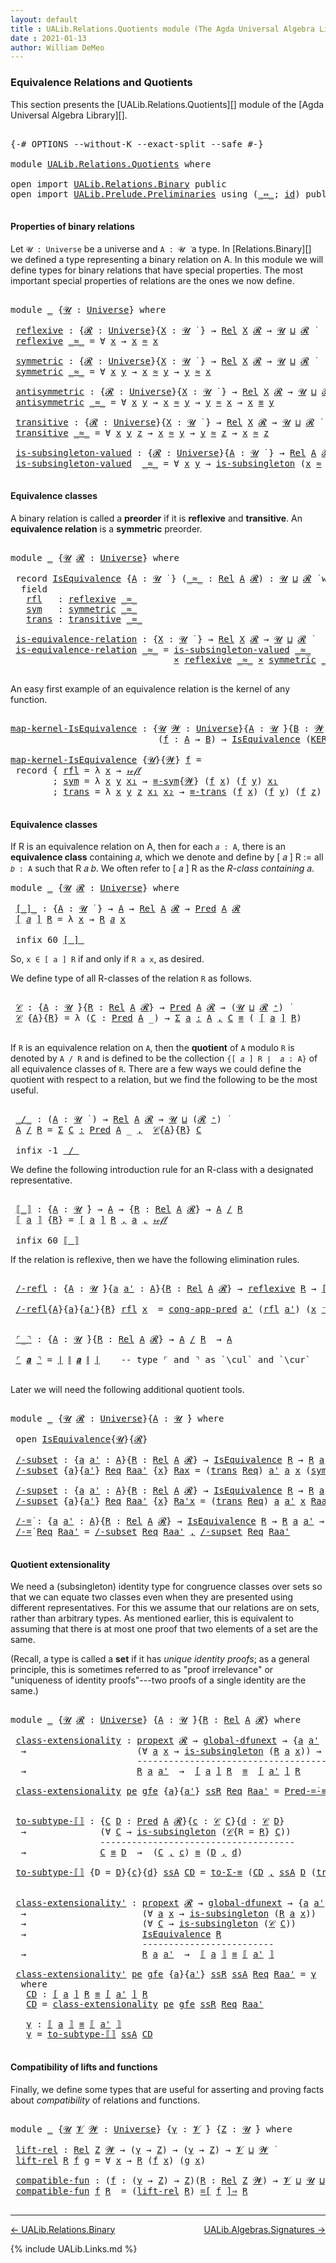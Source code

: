 ```yaml
---
layout: default
title : UALib.Relations.Quotients module (The Agda Universal Algebra Library)
date : 2021-01-13
author: William DeMeo
---
```


### <a id="equivalence-relations-and-quotients">Equivalence Relations and Quotients</a>

This section presents the [UALib.Relations.Quotients][] module of the [Agda Universal Algebra Library][].

<pre class="Agda">

<a id="354" class="Symbol">{-#</a> <a id="358" class="Keyword">OPTIONS</a> <a id="366" class="Pragma">--without-K</a> <a id="378" class="Pragma">--exact-split</a> <a id="392" class="Pragma">--safe</a> <a id="399" class="Symbol">#-}</a>

<a id="404" class="Keyword">module</a> <a id="411" href="UALib.Relations.Quotients.html" class="Module">UALib.Relations.Quotients</a> <a id="437" class="Keyword">where</a>

<a id="444" class="Keyword">open</a> <a id="449" class="Keyword">import</a> <a id="456" href="UALib.Relations.Binary.html" class="Module">UALib.Relations.Binary</a> <a id="479" class="Keyword">public</a>
<a id="486" class="Keyword">open</a> <a id="491" class="Keyword">import</a> <a id="498" href="UALib.Prelude.Preliminaries.html" class="Module">UALib.Prelude.Preliminaries</a> <a id="526" class="Keyword">using</a> <a id="532" class="Symbol">(</a><a id="533" href="MGS-MLTT.html#7080" class="Function Operator">_⇔_</a><a id="536" class="Symbol">;</a> <a id="538" href="MGS-MLTT.html#3744" class="Function">id</a><a id="540" class="Symbol">)</a> <a id="542" class="Keyword">public</a>

</pre>


#### <a id="properties-of-binary-relations">Properties of binary relations</a>

Let `𝓤 : Universe` be a universe and `A : 𝓤 ̇` a type.  In [Relations.Binary][] we defined a type representing a binary relation on A.  In this module we will define types for binary relations that have special properties. The most important special properties of relations are the ones we now define.

<pre class="Agda">

<a id="960" class="Keyword">module</a> <a id="967" href="UALib.Relations.Quotients.html#967" class="Module">_</a> <a id="969" class="Symbol">{</a><a id="970" href="UALib.Relations.Quotients.html#970" class="Bound">𝓤</a> <a id="972" class="Symbol">:</a> <a id="974" href="universes.html#551" class="Postulate">Universe</a><a id="982" class="Symbol">}</a> <a id="984" class="Keyword">where</a>

 <a id="992" href="UALib.Relations.Quotients.html#992" class="Function">reflexive</a> <a id="1002" class="Symbol">:</a> <a id="1004" class="Symbol">{</a><a id="1005" href="UALib.Relations.Quotients.html#1005" class="Bound">𝓡</a> <a id="1007" class="Symbol">:</a> <a id="1009" href="universes.html#551" class="Postulate">Universe</a><a id="1017" class="Symbol">}{</a><a id="1019" href="UALib.Relations.Quotients.html#1019" class="Bound">X</a> <a id="1021" class="Symbol">:</a> <a id="1023" href="UALib.Relations.Quotients.html#970" class="Bound">𝓤</a> <a id="1025" href="universes.html#758" class="Function Operator">̇</a> <a id="1027" class="Symbol">}</a> <a id="1029" class="Symbol">→</a> <a id="1031" href="UALib.Relations.Binary.html#1475" class="Function">Rel</a> <a id="1035" href="UALib.Relations.Quotients.html#1019" class="Bound">X</a> <a id="1037" href="UALib.Relations.Quotients.html#1005" class="Bound">𝓡</a> <a id="1039" class="Symbol">→</a> <a id="1041" href="UALib.Relations.Quotients.html#970" class="Bound">𝓤</a> <a id="1043" href="Agda.Primitive.html#636" class="Primitive Operator">⊔</a> <a id="1045" href="UALib.Relations.Quotients.html#1005" class="Bound">𝓡</a> <a id="1047" href="universes.html#758" class="Function Operator">̇</a>
 <a id="1050" href="UALib.Relations.Quotients.html#992" class="Function">reflexive</a> <a id="1060" href="UALib.Relations.Quotients.html#1060" class="Bound Operator">_≈_</a> <a id="1064" class="Symbol">=</a> <a id="1066" class="Symbol">∀</a> <a id="1068" href="UALib.Relations.Quotients.html#1068" class="Bound">x</a> <a id="1070" class="Symbol">→</a> <a id="1072" href="UALib.Relations.Quotients.html#1068" class="Bound">x</a> <a id="1074" href="UALib.Relations.Quotients.html#1060" class="Bound Operator">≈</a> <a id="1076" href="UALib.Relations.Quotients.html#1068" class="Bound">x</a>

 <a id="1080" href="UALib.Relations.Quotients.html#1080" class="Function">symmetric</a> <a id="1090" class="Symbol">:</a> <a id="1092" class="Symbol">{</a><a id="1093" href="UALib.Relations.Quotients.html#1093" class="Bound">𝓡</a> <a id="1095" class="Symbol">:</a> <a id="1097" href="universes.html#551" class="Postulate">Universe</a><a id="1105" class="Symbol">}{</a><a id="1107" href="UALib.Relations.Quotients.html#1107" class="Bound">X</a> <a id="1109" class="Symbol">:</a> <a id="1111" href="UALib.Relations.Quotients.html#970" class="Bound">𝓤</a> <a id="1113" href="universes.html#758" class="Function Operator">̇</a> <a id="1115" class="Symbol">}</a> <a id="1117" class="Symbol">→</a> <a id="1119" href="UALib.Relations.Binary.html#1475" class="Function">Rel</a> <a id="1123" href="UALib.Relations.Quotients.html#1107" class="Bound">X</a> <a id="1125" href="UALib.Relations.Quotients.html#1093" class="Bound">𝓡</a> <a id="1127" class="Symbol">→</a> <a id="1129" href="UALib.Relations.Quotients.html#970" class="Bound">𝓤</a> <a id="1131" href="Agda.Primitive.html#636" class="Primitive Operator">⊔</a> <a id="1133" href="UALib.Relations.Quotients.html#1093" class="Bound">𝓡</a> <a id="1135" href="universes.html#758" class="Function Operator">̇</a>
 <a id="1138" href="UALib.Relations.Quotients.html#1080" class="Function">symmetric</a> <a id="1148" href="UALib.Relations.Quotients.html#1148" class="Bound Operator">_≈_</a> <a id="1152" class="Symbol">=</a> <a id="1154" class="Symbol">∀</a> <a id="1156" href="UALib.Relations.Quotients.html#1156" class="Bound">x</a> <a id="1158" href="UALib.Relations.Quotients.html#1158" class="Bound">y</a> <a id="1160" class="Symbol">→</a> <a id="1162" href="UALib.Relations.Quotients.html#1156" class="Bound">x</a> <a id="1164" href="UALib.Relations.Quotients.html#1148" class="Bound Operator">≈</a> <a id="1166" href="UALib.Relations.Quotients.html#1158" class="Bound">y</a> <a id="1168" class="Symbol">→</a> <a id="1170" href="UALib.Relations.Quotients.html#1158" class="Bound">y</a> <a id="1172" href="UALib.Relations.Quotients.html#1148" class="Bound Operator">≈</a> <a id="1174" href="UALib.Relations.Quotients.html#1156" class="Bound">x</a>

 <a id="1178" href="UALib.Relations.Quotients.html#1178" class="Function">antisymmetric</a> <a id="1192" class="Symbol">:</a> <a id="1194" class="Symbol">{</a><a id="1195" href="UALib.Relations.Quotients.html#1195" class="Bound">𝓡</a> <a id="1197" class="Symbol">:</a> <a id="1199" href="universes.html#551" class="Postulate">Universe</a><a id="1207" class="Symbol">}{</a><a id="1209" href="UALib.Relations.Quotients.html#1209" class="Bound">X</a> <a id="1211" class="Symbol">:</a> <a id="1213" href="UALib.Relations.Quotients.html#970" class="Bound">𝓤</a> <a id="1215" href="universes.html#758" class="Function Operator">̇</a> <a id="1217" class="Symbol">}</a> <a id="1219" class="Symbol">→</a> <a id="1221" href="UALib.Relations.Binary.html#1475" class="Function">Rel</a> <a id="1225" href="UALib.Relations.Quotients.html#1209" class="Bound">X</a> <a id="1227" href="UALib.Relations.Quotients.html#1195" class="Bound">𝓡</a> <a id="1229" class="Symbol">→</a> <a id="1231" href="UALib.Relations.Quotients.html#970" class="Bound">𝓤</a> <a id="1233" href="Agda.Primitive.html#636" class="Primitive Operator">⊔</a> <a id="1235" href="UALib.Relations.Quotients.html#1195" class="Bound">𝓡</a> <a id="1237" href="universes.html#758" class="Function Operator">̇</a>
 <a id="1240" href="UALib.Relations.Quotients.html#1178" class="Function">antisymmetric</a> <a id="1254" href="UALib.Relations.Quotients.html#1254" class="Bound Operator">_≈_</a> <a id="1258" class="Symbol">=</a> <a id="1260" class="Symbol">∀</a> <a id="1262" href="UALib.Relations.Quotients.html#1262" class="Bound">x</a> <a id="1264" href="UALib.Relations.Quotients.html#1264" class="Bound">y</a> <a id="1266" class="Symbol">→</a> <a id="1268" href="UALib.Relations.Quotients.html#1262" class="Bound">x</a> <a id="1270" href="UALib.Relations.Quotients.html#1254" class="Bound Operator">≈</a> <a id="1272" href="UALib.Relations.Quotients.html#1264" class="Bound">y</a> <a id="1274" class="Symbol">→</a> <a id="1276" href="UALib.Relations.Quotients.html#1264" class="Bound">y</a> <a id="1278" href="UALib.Relations.Quotients.html#1254" class="Bound Operator">≈</a> <a id="1280" href="UALib.Relations.Quotients.html#1262" class="Bound">x</a> <a id="1282" class="Symbol">→</a> <a id="1284" href="UALib.Relations.Quotients.html#1262" class="Bound">x</a> <a id="1286" href="UALib.Prelude.Preliminaries.html#5556" class="Datatype Operator">≡</a> <a id="1288" href="UALib.Relations.Quotients.html#1264" class="Bound">y</a>

 <a id="1292" href="UALib.Relations.Quotients.html#1292" class="Function">transitive</a> <a id="1303" class="Symbol">:</a> <a id="1305" class="Symbol">{</a><a id="1306" href="UALib.Relations.Quotients.html#1306" class="Bound">𝓡</a> <a id="1308" class="Symbol">:</a> <a id="1310" href="universes.html#551" class="Postulate">Universe</a><a id="1318" class="Symbol">}{</a><a id="1320" href="UALib.Relations.Quotients.html#1320" class="Bound">X</a> <a id="1322" class="Symbol">:</a> <a id="1324" href="UALib.Relations.Quotients.html#970" class="Bound">𝓤</a> <a id="1326" href="universes.html#758" class="Function Operator">̇</a> <a id="1328" class="Symbol">}</a> <a id="1330" class="Symbol">→</a> <a id="1332" href="UALib.Relations.Binary.html#1475" class="Function">Rel</a> <a id="1336" href="UALib.Relations.Quotients.html#1320" class="Bound">X</a> <a id="1338" href="UALib.Relations.Quotients.html#1306" class="Bound">𝓡</a> <a id="1340" class="Symbol">→</a> <a id="1342" href="UALib.Relations.Quotients.html#970" class="Bound">𝓤</a> <a id="1344" href="Agda.Primitive.html#636" class="Primitive Operator">⊔</a> <a id="1346" href="UALib.Relations.Quotients.html#1306" class="Bound">𝓡</a> <a id="1348" href="universes.html#758" class="Function Operator">̇</a>
 <a id="1351" href="UALib.Relations.Quotients.html#1292" class="Function">transitive</a> <a id="1362" href="UALib.Relations.Quotients.html#1362" class="Bound Operator">_≈_</a> <a id="1366" class="Symbol">=</a> <a id="1368" class="Symbol">∀</a> <a id="1370" href="UALib.Relations.Quotients.html#1370" class="Bound">x</a> <a id="1372" href="UALib.Relations.Quotients.html#1372" class="Bound">y</a> <a id="1374" href="UALib.Relations.Quotients.html#1374" class="Bound">z</a> <a id="1376" class="Symbol">→</a> <a id="1378" href="UALib.Relations.Quotients.html#1370" class="Bound">x</a> <a id="1380" href="UALib.Relations.Quotients.html#1362" class="Bound Operator">≈</a> <a id="1382" href="UALib.Relations.Quotients.html#1372" class="Bound">y</a> <a id="1384" class="Symbol">→</a> <a id="1386" href="UALib.Relations.Quotients.html#1372" class="Bound">y</a> <a id="1388" href="UALib.Relations.Quotients.html#1362" class="Bound Operator">≈</a> <a id="1390" href="UALib.Relations.Quotients.html#1374" class="Bound">z</a> <a id="1392" class="Symbol">→</a> <a id="1394" href="UALib.Relations.Quotients.html#1370" class="Bound">x</a> <a id="1396" href="UALib.Relations.Quotients.html#1362" class="Bound Operator">≈</a> <a id="1398" href="UALib.Relations.Quotients.html#1374" class="Bound">z</a>

 <a id="1402" href="UALib.Relations.Quotients.html#1402" class="Function">is-subsingleton-valued</a> <a id="1425" class="Symbol">:</a> <a id="1427" class="Symbol">{</a><a id="1428" href="UALib.Relations.Quotients.html#1428" class="Bound">𝓡</a> <a id="1430" class="Symbol">:</a> <a id="1432" href="universes.html#551" class="Postulate">Universe</a><a id="1440" class="Symbol">}{</a><a id="1442" href="UALib.Relations.Quotients.html#1442" class="Bound">A</a> <a id="1444" class="Symbol">:</a> <a id="1446" href="UALib.Relations.Quotients.html#970" class="Bound">𝓤</a> <a id="1448" href="universes.html#758" class="Function Operator">̇</a> <a id="1450" class="Symbol">}</a> <a id="1452" class="Symbol">→</a> <a id="1454" href="UALib.Relations.Binary.html#1475" class="Function">Rel</a> <a id="1458" href="UALib.Relations.Quotients.html#1442" class="Bound">A</a> <a id="1460" href="UALib.Relations.Quotients.html#1428" class="Bound">𝓡</a> <a id="1462" class="Symbol">→</a> <a id="1464" href="UALib.Relations.Quotients.html#970" class="Bound">𝓤</a> <a id="1466" href="Agda.Primitive.html#636" class="Primitive Operator">⊔</a> <a id="1468" href="UALib.Relations.Quotients.html#1428" class="Bound">𝓡</a> <a id="1470" href="universes.html#758" class="Function Operator">̇</a>
 <a id="1473" href="UALib.Relations.Quotients.html#1402" class="Function">is-subsingleton-valued</a>  <a id="1497" href="UALib.Relations.Quotients.html#1497" class="Bound Operator">_≈_</a> <a id="1501" class="Symbol">=</a> <a id="1503" class="Symbol">∀</a> <a id="1505" href="UALib.Relations.Quotients.html#1505" class="Bound">x</a> <a id="1507" href="UALib.Relations.Quotients.html#1507" class="Bound">y</a> <a id="1509" class="Symbol">→</a> <a id="1511" href="MGS-Basic-UF.html#743" class="Function">is-subsingleton</a> <a id="1527" class="Symbol">(</a><a id="1528" href="UALib.Relations.Quotients.html#1505" class="Bound">x</a> <a id="1530" href="UALib.Relations.Quotients.html#1497" class="Bound Operator">≈</a> <a id="1532" href="UALib.Relations.Quotients.html#1507" class="Bound">y</a><a id="1533" class="Symbol">)</a>

</pre>



#### <a id="equivalence-classes">Equivalence classes</a>

A binary relation is called a **preorder** if it is **reflexive** and **transitive**. An **equivalence relation** is a **symmetric** preorder.


<pre class="Agda">

<a id="1767" class="Keyword">module</a> <a id="1774" href="UALib.Relations.Quotients.html#1774" class="Module">_</a> <a id="1776" class="Symbol">{</a><a id="1777" href="UALib.Relations.Quotients.html#1777" class="Bound">𝓤</a> <a id="1779" href="UALib.Relations.Quotients.html#1779" class="Bound">𝓡</a> <a id="1781" class="Symbol">:</a> <a id="1783" href="universes.html#551" class="Postulate">Universe</a><a id="1791" class="Symbol">}</a> <a id="1793" class="Keyword">where</a>

 <a id="1801" class="Keyword">record</a> <a id="1808" href="UALib.Relations.Quotients.html#1808" class="Record">IsEquivalence</a> <a id="1822" class="Symbol">{</a><a id="1823" href="UALib.Relations.Quotients.html#1823" class="Bound">A</a> <a id="1825" class="Symbol">:</a> <a id="1827" href="UALib.Relations.Quotients.html#1777" class="Bound">𝓤</a> <a id="1829" href="universes.html#758" class="Function Operator">̇</a> <a id="1831" class="Symbol">}</a> <a id="1833" class="Symbol">(</a><a id="1834" href="UALib.Relations.Quotients.html#1834" class="Bound Operator">_≈_</a> <a id="1838" class="Symbol">:</a> <a id="1840" href="UALib.Relations.Binary.html#1475" class="Function">Rel</a> <a id="1844" href="UALib.Relations.Quotients.html#1823" class="Bound">A</a> <a id="1846" href="UALib.Relations.Quotients.html#1779" class="Bound">𝓡</a><a id="1847" class="Symbol">)</a> <a id="1849" class="Symbol">:</a> <a id="1851" href="UALib.Relations.Quotients.html#1777" class="Bound">𝓤</a> <a id="1853" href="Agda.Primitive.html#636" class="Primitive Operator">⊔</a> <a id="1855" href="UALib.Relations.Quotients.html#1779" class="Bound">𝓡</a> <a id="1857" href="universes.html#758" class="Function Operator">̇</a> <a id="1859" class="Keyword">where</a>
  <a id="1867" class="Keyword">field</a>
   <a id="1876" href="UALib.Relations.Quotients.html#1876" class="Field">rfl</a>   <a id="1882" class="Symbol">:</a> <a id="1884" href="UALib.Relations.Quotients.html#992" class="Function">reflexive</a> <a id="1894" href="UALib.Relations.Quotients.html#1834" class="Bound Operator">_≈_</a>
   <a id="1901" href="UALib.Relations.Quotients.html#1901" class="Field">sym</a>   <a id="1907" class="Symbol">:</a> <a id="1909" href="UALib.Relations.Quotients.html#1080" class="Function">symmetric</a> <a id="1919" href="UALib.Relations.Quotients.html#1834" class="Bound Operator">_≈_</a>
   <a id="1926" href="UALib.Relations.Quotients.html#1926" class="Field">trans</a> <a id="1932" class="Symbol">:</a> <a id="1934" href="UALib.Relations.Quotients.html#1292" class="Function">transitive</a> <a id="1945" href="UALib.Relations.Quotients.html#1834" class="Bound Operator">_≈_</a>

 <a id="1951" href="UALib.Relations.Quotients.html#1951" class="Function">is-equivalence-relation</a> <a id="1975" class="Symbol">:</a> <a id="1977" class="Symbol">{</a><a id="1978" href="UALib.Relations.Quotients.html#1978" class="Bound">X</a> <a id="1980" class="Symbol">:</a> <a id="1982" href="UALib.Relations.Quotients.html#1777" class="Bound">𝓤</a> <a id="1984" href="universes.html#758" class="Function Operator">̇</a> <a id="1986" class="Symbol">}</a> <a id="1988" class="Symbol">→</a> <a id="1990" href="UALib.Relations.Binary.html#1475" class="Function">Rel</a> <a id="1994" href="UALib.Relations.Quotients.html#1978" class="Bound">X</a> <a id="1996" href="UALib.Relations.Quotients.html#1779" class="Bound">𝓡</a> <a id="1998" class="Symbol">→</a> <a id="2000" href="UALib.Relations.Quotients.html#1777" class="Bound">𝓤</a> <a id="2002" href="Agda.Primitive.html#636" class="Primitive Operator">⊔</a> <a id="2004" href="UALib.Relations.Quotients.html#1779" class="Bound">𝓡</a> <a id="2006" href="universes.html#758" class="Function Operator">̇</a>
 <a id="2009" href="UALib.Relations.Quotients.html#1951" class="Function">is-equivalence-relation</a> <a id="2033" href="UALib.Relations.Quotients.html#2033" class="Bound Operator">_≈_</a> <a id="2037" class="Symbol">=</a> <a id="2039" href="UALib.Relations.Quotients.html#1402" class="Function">is-subsingleton-valued</a> <a id="2062" href="UALib.Relations.Quotients.html#2033" class="Bound Operator">_≈_</a>
                               <a id="2097" href="MGS-MLTT.html#3515" class="Function Operator">×</a> <a id="2099" href="UALib.Relations.Quotients.html#992" class="Function">reflexive</a> <a id="2109" href="UALib.Relations.Quotients.html#2033" class="Bound Operator">_≈_</a> <a id="2113" href="MGS-MLTT.html#3515" class="Function Operator">×</a> <a id="2115" href="UALib.Relations.Quotients.html#1080" class="Function">symmetric</a> <a id="2125" href="UALib.Relations.Quotients.html#2033" class="Bound Operator">_≈_</a> <a id="2129" href="MGS-MLTT.html#3515" class="Function Operator">×</a> <a id="2131" href="UALib.Relations.Quotients.html#1292" class="Function">transitive</a> <a id="2142" href="UALib.Relations.Quotients.html#2033" class="Bound Operator">_≈_</a>

</pre>

An easy first example of an equivalence relation is the kernel of any function.

<pre class="Agda">

<a id="map-kernel-IsEquivalence"></a><a id="2254" href="UALib.Relations.Quotients.html#2254" class="Function">map-kernel-IsEquivalence</a> <a id="2279" class="Symbol">:</a> <a id="2281" class="Symbol">{</a><a id="2282" href="UALib.Relations.Quotients.html#2282" class="Bound">𝓤</a> <a id="2284" href="UALib.Relations.Quotients.html#2284" class="Bound">𝓦</a> <a id="2286" class="Symbol">:</a> <a id="2288" href="universes.html#551" class="Postulate">Universe</a><a id="2296" class="Symbol">}{</a><a id="2298" href="UALib.Relations.Quotients.html#2298" class="Bound">A</a> <a id="2300" class="Symbol">:</a> <a id="2302" href="UALib.Relations.Quotients.html#2282" class="Bound">𝓤</a> <a id="2304" href="universes.html#758" class="Function Operator">̇</a><a id="2305" class="Symbol">}{</a><a id="2307" href="UALib.Relations.Quotients.html#2307" class="Bound">B</a> <a id="2309" class="Symbol">:</a> <a id="2311" href="UALib.Relations.Quotients.html#2284" class="Bound">𝓦</a> <a id="2313" href="universes.html#758" class="Function Operator">̇</a><a id="2314" class="Symbol">}</a>
                            <a id="2344" class="Symbol">(</a><a id="2345" href="UALib.Relations.Quotients.html#2345" class="Bound">f</a> <a id="2347" class="Symbol">:</a> <a id="2349" href="UALib.Relations.Quotients.html#2298" class="Bound">A</a> <a id="2351" class="Symbol">→</a> <a id="2353" href="UALib.Relations.Quotients.html#2307" class="Bound">B</a><a id="2354" class="Symbol">)</a> <a id="2356" class="Symbol">→</a> <a id="2358" href="UALib.Relations.Quotients.html#1808" class="Record">IsEquivalence</a> <a id="2372" class="Symbol">(</a><a id="2373" href="UALib.Relations.Binary.html#1537" class="Function">KER-rel</a><a id="2380" class="Symbol">{</a><a id="2381" href="UALib.Relations.Quotients.html#2282" class="Bound">𝓤</a><a id="2382" class="Symbol">}{</a><a id="2384" href="UALib.Relations.Quotients.html#2284" class="Bound">𝓦</a><a id="2385" class="Symbol">}</a> <a id="2387" href="UALib.Relations.Quotients.html#2345" class="Bound">f</a><a id="2388" class="Symbol">)</a>

<a id="2391" href="UALib.Relations.Quotients.html#2254" class="Function">map-kernel-IsEquivalence</a> <a id="2416" class="Symbol">{</a><a id="2417" href="UALib.Relations.Quotients.html#2417" class="Bound">𝓤</a><a id="2418" class="Symbol">}{</a><a id="2420" href="UALib.Relations.Quotients.html#2420" class="Bound">𝓦</a><a id="2421" class="Symbol">}</a> <a id="2423" href="UALib.Relations.Quotients.html#2423" class="Bound">f</a> <a id="2425" class="Symbol">=</a>
 <a id="2428" class="Keyword">record</a> <a id="2435" class="Symbol">{</a> <a id="2437" href="UALib.Relations.Quotients.html#1876" class="Field">rfl</a> <a id="2441" class="Symbol">=</a> <a id="2443" class="Symbol">λ</a> <a id="2445" href="UALib.Relations.Quotients.html#2445" class="Bound">x</a> <a id="2447" class="Symbol">→</a> <a id="2449" href="UALib.Prelude.Preliminaries.html#5570" class="InductiveConstructor">𝓇ℯ𝒻𝓁</a>
        <a id="2462" class="Symbol">;</a> <a id="2464" href="UALib.Relations.Quotients.html#1901" class="Field">sym</a> <a id="2468" class="Symbol">=</a> <a id="2470" class="Symbol">λ</a> <a id="2472" href="UALib.Relations.Quotients.html#2472" class="Bound">x</a> <a id="2474" href="UALib.Relations.Quotients.html#2474" class="Bound">y</a> <a id="2476" href="UALib.Relations.Quotients.html#2476" class="Bound">x₁</a> <a id="2479" class="Symbol">→</a> <a id="2481" href="UALib.Prelude.Equality.html#1534" class="Function">≡-sym</a><a id="2486" class="Symbol">{</a><a id="2487" href="UALib.Relations.Quotients.html#2420" class="Bound">𝓦</a><a id="2488" class="Symbol">}</a> <a id="2490" class="Symbol">(</a><a id="2491" href="UALib.Relations.Quotients.html#2423" class="Bound">f</a> <a id="2493" href="UALib.Relations.Quotients.html#2472" class="Bound">x</a><a id="2494" class="Symbol">)</a> <a id="2496" class="Symbol">(</a><a id="2497" href="UALib.Relations.Quotients.html#2423" class="Bound">f</a> <a id="2499" href="UALib.Relations.Quotients.html#2474" class="Bound">y</a><a id="2500" class="Symbol">)</a> <a id="2502" href="UALib.Relations.Quotients.html#2476" class="Bound">x₁</a>
        <a id="2513" class="Symbol">;</a> <a id="2515" href="UALib.Relations.Quotients.html#1926" class="Field">trans</a> <a id="2521" class="Symbol">=</a> <a id="2523" class="Symbol">λ</a> <a id="2525" href="UALib.Relations.Quotients.html#2525" class="Bound">x</a> <a id="2527" href="UALib.Relations.Quotients.html#2527" class="Bound">y</a> <a id="2529" href="UALib.Relations.Quotients.html#2529" class="Bound">z</a> <a id="2531" href="UALib.Relations.Quotients.html#2531" class="Bound">x₁</a> <a id="2534" href="UALib.Relations.Quotients.html#2534" class="Bound">x₂</a> <a id="2537" class="Symbol">→</a> <a id="2539" href="UALib.Prelude.Equality.html#1599" class="Function">≡-trans</a> <a id="2547" class="Symbol">(</a><a id="2548" href="UALib.Relations.Quotients.html#2423" class="Bound">f</a> <a id="2550" href="UALib.Relations.Quotients.html#2525" class="Bound">x</a><a id="2551" class="Symbol">)</a> <a id="2553" class="Symbol">(</a><a id="2554" href="UALib.Relations.Quotients.html#2423" class="Bound">f</a> <a id="2556" href="UALib.Relations.Quotients.html#2527" class="Bound">y</a><a id="2557" class="Symbol">)</a> <a id="2559" class="Symbol">(</a><a id="2560" href="UALib.Relations.Quotients.html#2423" class="Bound">f</a> <a id="2562" href="UALib.Relations.Quotients.html#2529" class="Bound">z</a><a id="2563" class="Symbol">)</a> <a id="2565" href="UALib.Relations.Quotients.html#2531" class="Bound">x₁</a> <a id="2568" href="UALib.Relations.Quotients.html#2534" class="Bound">x₂</a> <a id="2571" class="Symbol">}</a>

</pre>




#### <a id="equivalence-classes">Equivalence classes</a>

If R is an equivalence relation on A, then for each `𝑎 : A`, there is an **equivalence class** containing 𝑎, which we denote and define by [ 𝑎 ] R := all `𝑏 : A` such that R 𝑎 𝑏. We often refer to [ 𝑎 ] R as the *R-class containing* 𝑎.

<pre class="Agda">
<a id="2897" class="Keyword">module</a> <a id="2904" href="UALib.Relations.Quotients.html#2904" class="Module">_</a> <a id="2906" class="Symbol">{</a><a id="2907" href="UALib.Relations.Quotients.html#2907" class="Bound">𝓤</a> <a id="2909" href="UALib.Relations.Quotients.html#2909" class="Bound">𝓡</a> <a id="2911" class="Symbol">:</a> <a id="2913" href="universes.html#551" class="Postulate">Universe</a><a id="2921" class="Symbol">}</a> <a id="2923" class="Keyword">where</a>

 <a id="2931" href="UALib.Relations.Quotients.html#2931" class="Function Operator">[_]_</a> <a id="2936" class="Symbol">:</a> <a id="2938" class="Symbol">{</a><a id="2939" href="UALib.Relations.Quotients.html#2939" class="Bound">A</a> <a id="2941" class="Symbol">:</a> <a id="2943" href="UALib.Relations.Quotients.html#2907" class="Bound">𝓤</a> <a id="2945" href="universes.html#758" class="Function Operator">̇</a> <a id="2947" class="Symbol">}</a> <a id="2949" class="Symbol">→</a> <a id="2951" href="UALib.Relations.Quotients.html#2939" class="Bound">A</a> <a id="2953" class="Symbol">→</a> <a id="2955" href="UALib.Relations.Binary.html#1475" class="Function">Rel</a> <a id="2959" href="UALib.Relations.Quotients.html#2939" class="Bound">A</a> <a id="2961" href="UALib.Relations.Quotients.html#2909" class="Bound">𝓡</a> <a id="2963" class="Symbol">→</a> <a id="2965" href="UALib.Relations.Unary.html#1078" class="Function">Pred</a> <a id="2970" href="UALib.Relations.Quotients.html#2939" class="Bound">A</a> <a id="2972" href="UALib.Relations.Quotients.html#2909" class="Bound">𝓡</a>
 <a id="2975" href="UALib.Relations.Quotients.html#2931" class="Function Operator">[</a> <a id="2977" href="UALib.Relations.Quotients.html#2977" class="Bound">𝑎</a> <a id="2979" href="UALib.Relations.Quotients.html#2931" class="Function Operator">]</a> <a id="2981" href="UALib.Relations.Quotients.html#2981" class="Bound">R</a> <a id="2983" class="Symbol">=</a> <a id="2985" class="Symbol">λ</a> <a id="2987" href="UALib.Relations.Quotients.html#2987" class="Bound">x</a> <a id="2989" class="Symbol">→</a> <a id="2991" href="UALib.Relations.Quotients.html#2981" class="Bound">R</a> <a id="2993" href="UALib.Relations.Quotients.html#2977" class="Bound">𝑎</a> <a id="2995" href="UALib.Relations.Quotients.html#2987" class="Bound">x</a>

 <a id="2999" class="Keyword">infix</a> <a id="3005" class="Number">60</a> <a id="3008" href="UALib.Relations.Quotients.html#2931" class="Function Operator">[_]_</a>
</pre>

So, `x ∈ [ a ] R` if and only if `R a x`, as desired.

We define type of all R-classes of the relation `R` as follows.

<pre class="Agda">

 <a id="3160" href="UALib.Relations.Quotients.html#3160" class="Function">𝒞</a> <a id="3162" class="Symbol">:</a> <a id="3164" class="Symbol">{</a><a id="3165" href="UALib.Relations.Quotients.html#3165" class="Bound">A</a> <a id="3167" class="Symbol">:</a> <a id="3169" href="UALib.Relations.Quotients.html#2907" class="Bound">𝓤</a> <a id="3171" href="universes.html#758" class="Function Operator">̇</a><a id="3172" class="Symbol">}{</a><a id="3174" href="UALib.Relations.Quotients.html#3174" class="Bound">R</a> <a id="3176" class="Symbol">:</a> <a id="3178" href="UALib.Relations.Binary.html#1475" class="Function">Rel</a> <a id="3182" href="UALib.Relations.Quotients.html#3165" class="Bound">A</a> <a id="3184" href="UALib.Relations.Quotients.html#2909" class="Bound">𝓡</a><a id="3185" class="Symbol">}</a> <a id="3187" class="Symbol">→</a> <a id="3189" href="UALib.Relations.Unary.html#1078" class="Function">Pred</a> <a id="3194" href="UALib.Relations.Quotients.html#3165" class="Bound">A</a> <a id="3196" href="UALib.Relations.Quotients.html#2909" class="Bound">𝓡</a> <a id="3198" class="Symbol">→</a> <a id="3200" class="Symbol">(</a><a id="3201" href="UALib.Relations.Quotients.html#2907" class="Bound">𝓤</a> <a id="3203" href="Agda.Primitive.html#636" class="Primitive Operator">⊔</a> <a id="3205" href="UALib.Relations.Quotients.html#2909" class="Bound">𝓡</a> <a id="3207" href="universes.html#527" class="Primitive Operator">⁺</a><a id="3208" class="Symbol">)</a> <a id="3210" href="universes.html#758" class="Function Operator">̇</a>
 <a id="3213" href="UALib.Relations.Quotients.html#3160" class="Function">𝒞</a> <a id="3215" class="Symbol">{</a><a id="3216" href="UALib.Relations.Quotients.html#3216" class="Bound">A</a><a id="3217" class="Symbol">}{</a><a id="3219" href="UALib.Relations.Quotients.html#3219" class="Bound">R</a><a id="3220" class="Symbol">}</a> <a id="3222" class="Symbol">=</a> <a id="3224" class="Symbol">λ</a> <a id="3226" class="Symbol">(</a><a id="3227" href="UALib.Relations.Quotients.html#3227" class="Bound">C</a> <a id="3229" class="Symbol">:</a> <a id="3231" href="UALib.Relations.Unary.html#1078" class="Function">Pred</a> <a id="3236" href="UALib.Relations.Quotients.html#3216" class="Bound">A</a> <a id="3238" class="Symbol">_)</a> <a id="3241" class="Symbol">→</a> <a id="3243" href="MGS-MLTT.html#3074" class="Function">Σ</a> <a id="3245" href="UALib.Relations.Quotients.html#3245" class="Bound">a</a> <a id="3247" href="MGS-MLTT.html#3074" class="Function">꞉</a> <a id="3249" href="UALib.Relations.Quotients.html#3216" class="Bound">A</a> <a id="3251" href="MGS-MLTT.html#3074" class="Function">,</a> <a id="3253" href="UALib.Relations.Quotients.html#3227" class="Bound">C</a> <a id="3255" href="UALib.Prelude.Preliminaries.html#5556" class="Datatype Operator">≡</a> <a id="3257" class="Symbol">(</a> <a id="3259" href="UALib.Relations.Quotients.html#2931" class="Function Operator">[</a> <a id="3261" href="UALib.Relations.Quotients.html#3245" class="Bound">a</a> <a id="3263" href="UALib.Relations.Quotients.html#2931" class="Function Operator">]</a> <a id="3265" href="UALib.Relations.Quotients.html#3219" class="Bound">R</a><a id="3266" class="Symbol">)</a>

</pre>

If `R` is an equivalence relation on `A`, then the **quotient** of `A` modulo `R` is denoted by `A / R` and is defined to be the collection `{[ 𝑎 ] R ∣  𝑎 : A}` of all equivalence classes of `R`. There are a few ways we could define the quotient with respect to a relation, but we find the following to be the most useful.

<pre class="Agda">

 <a id="3620" href="UALib.Relations.Quotients.html#3620" class="Function Operator">_/_</a> <a id="3624" class="Symbol">:</a> <a id="3626" class="Symbol">(</a><a id="3627" href="UALib.Relations.Quotients.html#3627" class="Bound">A</a> <a id="3629" class="Symbol">:</a> <a id="3631" href="UALib.Relations.Quotients.html#2907" class="Bound">𝓤</a> <a id="3633" href="universes.html#758" class="Function Operator">̇</a> <a id="3635" class="Symbol">)</a> <a id="3637" class="Symbol">→</a> <a id="3639" href="UALib.Relations.Binary.html#1475" class="Function">Rel</a> <a id="3643" href="UALib.Relations.Quotients.html#3627" class="Bound">A</a> <a id="3645" href="UALib.Relations.Quotients.html#2909" class="Bound">𝓡</a> <a id="3647" class="Symbol">→</a> <a id="3649" href="UALib.Relations.Quotients.html#2907" class="Bound">𝓤</a> <a id="3651" href="Agda.Primitive.html#636" class="Primitive Operator">⊔</a> <a id="3653" class="Symbol">(</a><a id="3654" href="UALib.Relations.Quotients.html#2909" class="Bound">𝓡</a> <a id="3656" href="universes.html#527" class="Primitive Operator">⁺</a><a id="3657" class="Symbol">)</a> <a id="3659" href="universes.html#758" class="Function Operator">̇</a>
 <a id="3662" href="UALib.Relations.Quotients.html#3662" class="Bound">A</a> <a id="3664" href="UALib.Relations.Quotients.html#3620" class="Function Operator">/</a> <a id="3666" href="UALib.Relations.Quotients.html#3666" class="Bound">R</a> <a id="3668" class="Symbol">=</a> <a id="3670" href="MGS-MLTT.html#3074" class="Function">Σ</a> <a id="3672" href="UALib.Relations.Quotients.html#3672" class="Bound">C</a> <a id="3674" href="MGS-MLTT.html#3074" class="Function">꞉</a> <a id="3676" href="UALib.Relations.Unary.html#1078" class="Function">Pred</a> <a id="3681" href="UALib.Relations.Quotients.html#3662" class="Bound">A</a> <a id="3683" class="Symbol">_</a> <a id="3685" href="MGS-MLTT.html#3074" class="Function">,</a>  <a id="3688" href="UALib.Relations.Quotients.html#3160" class="Function">𝒞</a><a id="3689" class="Symbol">{</a><a id="3690" href="UALib.Relations.Quotients.html#3662" class="Bound">A</a><a id="3691" class="Symbol">}{</a><a id="3693" href="UALib.Relations.Quotients.html#3666" class="Bound">R</a><a id="3694" class="Symbol">}</a> <a id="3696" href="UALib.Relations.Quotients.html#3672" class="Bound">C</a>

 <a id="3700" class="Keyword">infix</a> <a id="3706" class="Number">-1</a> <a id="3709" href="UALib.Relations.Quotients.html#3620" class="Function Operator">_/_</a>
</pre>

We define the following introduction rule for an R-class with a designated representative.

<pre class="Agda">

 <a id="3832" href="UALib.Relations.Quotients.html#3832" class="Function Operator">⟦_⟧</a> <a id="3836" class="Symbol">:</a> <a id="3838" class="Symbol">{</a><a id="3839" href="UALib.Relations.Quotients.html#3839" class="Bound">A</a> <a id="3841" class="Symbol">:</a> <a id="3843" href="UALib.Relations.Quotients.html#2907" class="Bound">𝓤</a> <a id="3845" href="universes.html#758" class="Function Operator">̇</a><a id="3846" class="Symbol">}</a> <a id="3848" class="Symbol">→</a> <a id="3850" href="UALib.Relations.Quotients.html#3839" class="Bound">A</a> <a id="3852" class="Symbol">→</a> <a id="3854" class="Symbol">{</a><a id="3855" href="UALib.Relations.Quotients.html#3855" class="Bound">R</a> <a id="3857" class="Symbol">:</a> <a id="3859" href="UALib.Relations.Binary.html#1475" class="Function">Rel</a> <a id="3863" href="UALib.Relations.Quotients.html#3839" class="Bound">A</a> <a id="3865" href="UALib.Relations.Quotients.html#2909" class="Bound">𝓡</a><a id="3866" class="Symbol">}</a> <a id="3868" class="Symbol">→</a> <a id="3870" href="UALib.Relations.Quotients.html#3839" class="Bound">A</a> <a id="3872" href="UALib.Relations.Quotients.html#3620" class="Function Operator">/</a> <a id="3874" href="UALib.Relations.Quotients.html#3855" class="Bound">R</a>
 <a id="3877" href="UALib.Relations.Quotients.html#3832" class="Function Operator">⟦</a> <a id="3879" href="UALib.Relations.Quotients.html#3879" class="Bound">a</a> <a id="3881" href="UALib.Relations.Quotients.html#3832" class="Function Operator">⟧</a> <a id="3883" class="Symbol">{</a><a id="3884" href="UALib.Relations.Quotients.html#3884" class="Bound">R</a><a id="3885" class="Symbol">}</a> <a id="3887" class="Symbol">=</a> <a id="3889" href="UALib.Relations.Quotients.html#2931" class="Function Operator">[</a> <a id="3891" href="UALib.Relations.Quotients.html#3879" class="Bound">a</a> <a id="3893" href="UALib.Relations.Quotients.html#2931" class="Function Operator">]</a> <a id="3895" href="UALib.Relations.Quotients.html#3884" class="Bound">R</a> <a id="3897" href="UALib.Prelude.Preliminaries.html#5665" class="InductiveConstructor Operator">,</a> <a id="3899" href="UALib.Relations.Quotients.html#3879" class="Bound">a</a> <a id="3901" href="UALib.Prelude.Preliminaries.html#5665" class="InductiveConstructor Operator">,</a> <a id="3903" href="UALib.Prelude.Preliminaries.html#5570" class="InductiveConstructor">𝓇ℯ𝒻𝓁</a>

 <a id="3910" class="Keyword">infix</a> <a id="3916" class="Number">60</a> <a id="3919" href="UALib.Relations.Quotients.html#3832" class="Function Operator">⟦_⟧</a>
</pre>

If the relation is reflexive, then we have the following elimination rules.

<pre class="Agda">

 <a id="4027" href="UALib.Relations.Quotients.html#4027" class="Function">/-refl</a> <a id="4034" class="Symbol">:</a> <a id="4036" class="Symbol">{</a><a id="4037" href="UALib.Relations.Quotients.html#4037" class="Bound">A</a> <a id="4039" class="Symbol">:</a> <a id="4041" href="UALib.Relations.Quotients.html#2907" class="Bound">𝓤</a> <a id="4043" href="universes.html#758" class="Function Operator">̇</a><a id="4044" class="Symbol">}{</a><a id="4046" href="UALib.Relations.Quotients.html#4046" class="Bound">a</a> <a id="4048" href="UALib.Relations.Quotients.html#4048" class="Bound">a&#39;</a> <a id="4051" class="Symbol">:</a> <a id="4053" href="UALib.Relations.Quotients.html#4037" class="Bound">A</a><a id="4054" class="Symbol">}{</a><a id="4056" href="UALib.Relations.Quotients.html#4056" class="Bound">R</a> <a id="4058" class="Symbol">:</a> <a id="4060" href="UALib.Relations.Binary.html#1475" class="Function">Rel</a> <a id="4064" href="UALib.Relations.Quotients.html#4037" class="Bound">A</a> <a id="4066" href="UALib.Relations.Quotients.html#2909" class="Bound">𝓡</a><a id="4067" class="Symbol">}</a> <a id="4069" class="Symbol">→</a> <a id="4071" href="UALib.Relations.Quotients.html#992" class="Function">reflexive</a> <a id="4081" href="UALib.Relations.Quotients.html#4056" class="Bound">R</a> <a id="4083" class="Symbol">→</a> <a id="4085" href="UALib.Relations.Quotients.html#2931" class="Function Operator">[</a> <a id="4087" href="UALib.Relations.Quotients.html#4046" class="Bound">a</a> <a id="4089" href="UALib.Relations.Quotients.html#2931" class="Function Operator">]</a> <a id="4091" href="UALib.Relations.Quotients.html#4056" class="Bound">R</a> <a id="4093" href="UALib.Prelude.Preliminaries.html#5556" class="Datatype Operator">≡</a> <a id="4095" href="UALib.Relations.Quotients.html#2931" class="Function Operator">[</a> <a id="4097" href="UALib.Relations.Quotients.html#4048" class="Bound">a&#39;</a> <a id="4100" href="UALib.Relations.Quotients.html#2931" class="Function Operator">]</a> <a id="4102" href="UALib.Relations.Quotients.html#4056" class="Bound">R</a> <a id="4104" class="Symbol">→</a> <a id="4106" href="UALib.Relations.Quotients.html#4056" class="Bound">R</a> <a id="4108" href="UALib.Relations.Quotients.html#4046" class="Bound">a</a> <a id="4110" href="UALib.Relations.Quotients.html#4048" class="Bound">a&#39;</a>

 <a id="4115" href="UALib.Relations.Quotients.html#4027" class="Function">/-refl</a><a id="4121" class="Symbol">{</a><a id="4122" href="UALib.Relations.Quotients.html#4122" class="Bound">A</a><a id="4123" class="Symbol">}{</a><a id="4125" href="UALib.Relations.Quotients.html#4125" class="Bound">a</a><a id="4126" class="Symbol">}{</a><a id="4128" href="UALib.Relations.Quotients.html#4128" class="Bound">a&#39;</a><a id="4130" class="Symbol">}{</a><a id="4132" href="UALib.Relations.Quotients.html#4132" class="Bound">R</a><a id="4133" class="Symbol">}</a> <a id="4135" href="UALib.Relations.Quotients.html#4135" class="Bound">rfl</a> <a id="4139" href="UALib.Relations.Quotients.html#4139" class="Bound">x</a>  <a id="4142" class="Symbol">=</a> <a id="4144" href="UALib.Relations.Unary.html#5812" class="Function">cong-app-pred</a> <a id="4158" href="UALib.Relations.Quotients.html#4128" class="Bound">a&#39;</a> <a id="4161" class="Symbol">(</a><a id="4162" href="UALib.Relations.Quotients.html#4135" class="Bound">rfl</a> <a id="4166" href="UALib.Relations.Quotients.html#4128" class="Bound">a&#39;</a><a id="4168" class="Symbol">)</a> <a id="4170" class="Symbol">(</a><a id="4171" href="UALib.Relations.Quotients.html#4139" class="Bound">x</a> <a id="4173" href="MGS-MLTT.html#6125" class="Function Operator">⁻¹</a><a id="4175" class="Symbol">)</a>


 <a id="4180" href="UALib.Relations.Quotients.html#4180" class="Function Operator">⌜_⌝</a> <a id="4184" class="Symbol">:</a> <a id="4186" class="Symbol">{</a><a id="4187" href="UALib.Relations.Quotients.html#4187" class="Bound">A</a> <a id="4189" class="Symbol">:</a> <a id="4191" href="UALib.Relations.Quotients.html#2907" class="Bound">𝓤</a> <a id="4193" href="universes.html#758" class="Function Operator">̇</a><a id="4194" class="Symbol">}{</a><a id="4196" href="UALib.Relations.Quotients.html#4196" class="Bound">R</a> <a id="4198" class="Symbol">:</a> <a id="4200" href="UALib.Relations.Binary.html#1475" class="Function">Rel</a> <a id="4204" href="UALib.Relations.Quotients.html#4187" class="Bound">A</a> <a id="4206" href="UALib.Relations.Quotients.html#2909" class="Bound">𝓡</a><a id="4207" class="Symbol">}</a> <a id="4209" class="Symbol">→</a> <a id="4211" href="UALib.Relations.Quotients.html#4187" class="Bound">A</a> <a id="4213" href="UALib.Relations.Quotients.html#3620" class="Function Operator">/</a> <a id="4215" href="UALib.Relations.Quotients.html#4196" class="Bound">R</a>  <a id="4218" class="Symbol">→</a> <a id="4220" href="UALib.Relations.Quotients.html#4187" class="Bound">A</a>

 <a id="4224" href="UALib.Relations.Quotients.html#4180" class="Function Operator">⌜</a> <a id="4226" href="UALib.Relations.Quotients.html#4226" class="Bound">𝒂</a> <a id="4228" href="UALib.Relations.Quotients.html#4180" class="Function Operator">⌝</a> <a id="4230" class="Symbol">=</a> <a id="4232" href="UALib.Prelude.Preliminaries.html#11659" class="Function Operator">∣</a> <a id="4234" href="UALib.Prelude.Preliminaries.html#11740" class="Function Operator">∥</a> <a id="4236" href="UALib.Relations.Quotients.html#4226" class="Bound">𝒂</a> <a id="4238" href="UALib.Prelude.Preliminaries.html#11740" class="Function Operator">∥</a> <a id="4240" href="UALib.Prelude.Preliminaries.html#11659" class="Function Operator">∣</a>    <a id="4245" class="Comment">-- type ⌜ and ⌝ as `\cul` and `\cur`</a>

</pre>

Later we will need the following additional quotient tools.

<pre class="Agda">

<a id="4370" class="Keyword">module</a> <a id="4377" href="UALib.Relations.Quotients.html#4377" class="Module">_</a> <a id="4379" class="Symbol">{</a><a id="4380" href="UALib.Relations.Quotients.html#4380" class="Bound">𝓤</a> <a id="4382" href="UALib.Relations.Quotients.html#4382" class="Bound">𝓡</a> <a id="4384" class="Symbol">:</a> <a id="4386" href="universes.html#551" class="Postulate">Universe</a><a id="4394" class="Symbol">}{</a><a id="4396" href="UALib.Relations.Quotients.html#4396" class="Bound">A</a> <a id="4398" class="Symbol">:</a> <a id="4400" href="UALib.Relations.Quotients.html#4380" class="Bound">𝓤</a> <a id="4402" href="universes.html#758" class="Function Operator">̇</a><a id="4403" class="Symbol">}</a> <a id="4405" class="Keyword">where</a>

 <a id="4413" class="Keyword">open</a> <a id="4418" href="UALib.Relations.Quotients.html#1808" class="Module">IsEquivalence</a><a id="4431" class="Symbol">{</a><a id="4432" href="UALib.Relations.Quotients.html#4380" class="Bound">𝓤</a><a id="4433" class="Symbol">}{</a><a id="4435" href="UALib.Relations.Quotients.html#4382" class="Bound">𝓡</a><a id="4436" class="Symbol">}</a>

 <a id="4440" href="UALib.Relations.Quotients.html#4440" class="Function">/-subset</a> <a id="4449" class="Symbol">:</a> <a id="4451" class="Symbol">{</a><a id="4452" href="UALib.Relations.Quotients.html#4452" class="Bound">a</a> <a id="4454" href="UALib.Relations.Quotients.html#4454" class="Bound">a&#39;</a> <a id="4457" class="Symbol">:</a> <a id="4459" href="UALib.Relations.Quotients.html#4396" class="Bound">A</a><a id="4460" class="Symbol">}{</a><a id="4462" href="UALib.Relations.Quotients.html#4462" class="Bound">R</a> <a id="4464" class="Symbol">:</a> <a id="4466" href="UALib.Relations.Binary.html#1475" class="Function">Rel</a> <a id="4470" href="UALib.Relations.Quotients.html#4396" class="Bound">A</a> <a id="4472" href="UALib.Relations.Quotients.html#4382" class="Bound">𝓡</a><a id="4473" class="Symbol">}</a> <a id="4475" class="Symbol">→</a> <a id="4477" href="UALib.Relations.Quotients.html#1808" class="Record">IsEquivalence</a> <a id="4491" href="UALib.Relations.Quotients.html#4462" class="Bound">R</a> <a id="4493" class="Symbol">→</a> <a id="4495" href="UALib.Relations.Quotients.html#4462" class="Bound">R</a> <a id="4497" href="UALib.Relations.Quotients.html#4452" class="Bound">a</a> <a id="4499" href="UALib.Relations.Quotients.html#4454" class="Bound">a&#39;</a> <a id="4502" class="Symbol">→</a>  <a id="4505" href="UALib.Relations.Quotients.html#2931" class="Function Operator">[</a> <a id="4507" href="UALib.Relations.Quotients.html#4452" class="Bound">a</a> <a id="4509" href="UALib.Relations.Quotients.html#2931" class="Function Operator">]</a> <a id="4511" href="UALib.Relations.Quotients.html#4462" class="Bound">R</a>  <a id="4514" href="UALib.Relations.Unary.html#3021" class="Function Operator">⊆</a>  <a id="4517" href="UALib.Relations.Quotients.html#2931" class="Function Operator">[</a> <a id="4519" href="UALib.Relations.Quotients.html#4454" class="Bound">a&#39;</a> <a id="4522" href="UALib.Relations.Quotients.html#2931" class="Function Operator">]</a> <a id="4524" href="UALib.Relations.Quotients.html#4462" class="Bound">R</a>
 <a id="4527" href="UALib.Relations.Quotients.html#4440" class="Function">/-subset</a> <a id="4536" class="Symbol">{</a><a id="4537" href="UALib.Relations.Quotients.html#4537" class="Bound">a</a><a id="4538" class="Symbol">}{</a><a id="4540" href="UALib.Relations.Quotients.html#4540" class="Bound">a&#39;</a><a id="4542" class="Symbol">}</a> <a id="4544" href="UALib.Relations.Quotients.html#4544" class="Bound">Req</a> <a id="4548" href="UALib.Relations.Quotients.html#4548" class="Bound">Raa&#39;</a> <a id="4553" class="Symbol">{</a><a id="4554" href="UALib.Relations.Quotients.html#4554" class="Bound">x</a><a id="4555" class="Symbol">}</a> <a id="4557" href="UALib.Relations.Quotients.html#4557" class="Bound">Rax</a> <a id="4561" class="Symbol">=</a> <a id="4563" class="Symbol">(</a><a id="4564" href="UALib.Relations.Quotients.html#1926" class="Field">trans</a> <a id="4570" href="UALib.Relations.Quotients.html#4544" class="Bound">Req</a><a id="4573" class="Symbol">)</a> <a id="4575" href="UALib.Relations.Quotients.html#4540" class="Bound">a&#39;</a> <a id="4578" href="UALib.Relations.Quotients.html#4537" class="Bound">a</a> <a id="4580" href="UALib.Relations.Quotients.html#4554" class="Bound">x</a> <a id="4582" class="Symbol">(</a><a id="4583" href="UALib.Relations.Quotients.html#1901" class="Field">sym</a> <a id="4587" href="UALib.Relations.Quotients.html#4544" class="Bound">Req</a> <a id="4591" href="UALib.Relations.Quotients.html#4537" class="Bound">a</a> <a id="4593" href="UALib.Relations.Quotients.html#4540" class="Bound">a&#39;</a> <a id="4596" href="UALib.Relations.Quotients.html#4548" class="Bound">Raa&#39;</a><a id="4600" class="Symbol">)</a> <a id="4602" href="UALib.Relations.Quotients.html#4557" class="Bound">Rax</a>

 <a id="4608" href="UALib.Relations.Quotients.html#4608" class="Function">/-supset</a> <a id="4617" class="Symbol">:</a> <a id="4619" class="Symbol">{</a><a id="4620" href="UALib.Relations.Quotients.html#4620" class="Bound">a</a> <a id="4622" href="UALib.Relations.Quotients.html#4622" class="Bound">a&#39;</a> <a id="4625" class="Symbol">:</a> <a id="4627" href="UALib.Relations.Quotients.html#4396" class="Bound">A</a><a id="4628" class="Symbol">}{</a><a id="4630" href="UALib.Relations.Quotients.html#4630" class="Bound">R</a> <a id="4632" class="Symbol">:</a> <a id="4634" href="UALib.Relations.Binary.html#1475" class="Function">Rel</a> <a id="4638" href="UALib.Relations.Quotients.html#4396" class="Bound">A</a> <a id="4640" href="UALib.Relations.Quotients.html#4382" class="Bound">𝓡</a><a id="4641" class="Symbol">}</a> <a id="4643" class="Symbol">→</a> <a id="4645" href="UALib.Relations.Quotients.html#1808" class="Record">IsEquivalence</a> <a id="4659" href="UALib.Relations.Quotients.html#4630" class="Bound">R</a> <a id="4661" class="Symbol">→</a> <a id="4663" href="UALib.Relations.Quotients.html#4630" class="Bound">R</a> <a id="4665" href="UALib.Relations.Quotients.html#4620" class="Bound">a</a> <a id="4667" href="UALib.Relations.Quotients.html#4622" class="Bound">a&#39;</a> <a id="4670" class="Symbol">→</a>  <a id="4673" href="UALib.Relations.Quotients.html#2931" class="Function Operator">[</a> <a id="4675" href="UALib.Relations.Quotients.html#4620" class="Bound">a</a> <a id="4677" href="UALib.Relations.Quotients.html#2931" class="Function Operator">]</a> <a id="4679" href="UALib.Relations.Quotients.html#4630" class="Bound">R</a>  <a id="4682" href="UALib.Relations.Unary.html#3123" class="Function Operator">⊇</a>  <a id="4685" href="UALib.Relations.Quotients.html#2931" class="Function Operator">[</a> <a id="4687" href="UALib.Relations.Quotients.html#4622" class="Bound">a&#39;</a> <a id="4690" href="UALib.Relations.Quotients.html#2931" class="Function Operator">]</a> <a id="4692" href="UALib.Relations.Quotients.html#4630" class="Bound">R</a>
 <a id="4695" href="UALib.Relations.Quotients.html#4608" class="Function">/-supset</a> <a id="4704" class="Symbol">{</a><a id="4705" href="UALib.Relations.Quotients.html#4705" class="Bound">a</a><a id="4706" class="Symbol">}{</a><a id="4708" href="UALib.Relations.Quotients.html#4708" class="Bound">a&#39;</a><a id="4710" class="Symbol">}</a> <a id="4712" href="UALib.Relations.Quotients.html#4712" class="Bound">Req</a> <a id="4716" href="UALib.Relations.Quotients.html#4716" class="Bound">Raa&#39;</a> <a id="4721" class="Symbol">{</a><a id="4722" href="UALib.Relations.Quotients.html#4722" class="Bound">x</a><a id="4723" class="Symbol">}</a> <a id="4725" href="UALib.Relations.Quotients.html#4725" class="Bound">Ra&#39;x</a> <a id="4730" class="Symbol">=</a> <a id="4732" class="Symbol">(</a><a id="4733" href="UALib.Relations.Quotients.html#1926" class="Field">trans</a> <a id="4739" href="UALib.Relations.Quotients.html#4712" class="Bound">Req</a><a id="4742" class="Symbol">)</a> <a id="4744" href="UALib.Relations.Quotients.html#4705" class="Bound">a</a> <a id="4746" href="UALib.Relations.Quotients.html#4708" class="Bound">a&#39;</a> <a id="4749" href="UALib.Relations.Quotients.html#4722" class="Bound">x</a> <a id="4751" href="UALib.Relations.Quotients.html#4716" class="Bound">Raa&#39;</a> <a id="4756" href="UALib.Relations.Quotients.html#4725" class="Bound">Ra&#39;x</a>

 <a id="4763" href="UALib.Relations.Quotients.html#4763" class="Function">/-=̇</a> <a id="4768" class="Symbol">:</a> <a id="4770" class="Symbol">{</a><a id="4771" href="UALib.Relations.Quotients.html#4771" class="Bound">a</a> <a id="4773" href="UALib.Relations.Quotients.html#4773" class="Bound">a&#39;</a> <a id="4776" class="Symbol">:</a> <a id="4778" href="UALib.Relations.Quotients.html#4396" class="Bound">A</a><a id="4779" class="Symbol">}{</a><a id="4781" href="UALib.Relations.Quotients.html#4781" class="Bound">R</a> <a id="4783" class="Symbol">:</a> <a id="4785" href="UALib.Relations.Binary.html#1475" class="Function">Rel</a> <a id="4789" href="UALib.Relations.Quotients.html#4396" class="Bound">A</a> <a id="4791" href="UALib.Relations.Quotients.html#4382" class="Bound">𝓡</a><a id="4792" class="Symbol">}</a> <a id="4794" class="Symbol">→</a> <a id="4796" href="UALib.Relations.Quotients.html#1808" class="Record">IsEquivalence</a> <a id="4810" href="UALib.Relations.Quotients.html#4781" class="Bound">R</a> <a id="4812" class="Symbol">→</a> <a id="4814" href="UALib.Relations.Quotients.html#4781" class="Bound">R</a> <a id="4816" href="UALib.Relations.Quotients.html#4771" class="Bound">a</a> <a id="4818" href="UALib.Relations.Quotients.html#4773" class="Bound">a&#39;</a> <a id="4821" class="Symbol">→</a>  <a id="4824" href="UALib.Relations.Quotients.html#2931" class="Function Operator">[</a> <a id="4826" href="UALib.Relations.Quotients.html#4771" class="Bound">a</a> <a id="4828" href="UALib.Relations.Quotients.html#2931" class="Function Operator">]</a> <a id="4830" href="UALib.Relations.Quotients.html#4781" class="Bound">R</a>  <a id="4833" href="UALib.Relations.Unary.html#3705" class="Function Operator">=̇</a>  <a id="4837" href="UALib.Relations.Quotients.html#2931" class="Function Operator">[</a> <a id="4839" href="UALib.Relations.Quotients.html#4773" class="Bound">a&#39;</a> <a id="4842" href="UALib.Relations.Quotients.html#2931" class="Function Operator">]</a> <a id="4844" href="UALib.Relations.Quotients.html#4781" class="Bound">R</a>
 <a id="4847" href="UALib.Relations.Quotients.html#4763" class="Function">/-=̇</a> <a id="4852" href="UALib.Relations.Quotients.html#4852" class="Bound">Req</a> <a id="4856" href="UALib.Relations.Quotients.html#4856" class="Bound">Raa&#39;</a> <a id="4861" class="Symbol">=</a> <a id="4863" href="UALib.Relations.Quotients.html#4440" class="Function">/-subset</a> <a id="4872" href="UALib.Relations.Quotients.html#4852" class="Bound">Req</a> <a id="4876" href="UALib.Relations.Quotients.html#4856" class="Bound">Raa&#39;</a> <a id="4881" href="UALib.Prelude.Preliminaries.html#5665" class="InductiveConstructor Operator">,</a> <a id="4883" href="UALib.Relations.Quotients.html#4608" class="Function">/-supset</a> <a id="4892" href="UALib.Relations.Quotients.html#4852" class="Bound">Req</a> <a id="4896" href="UALib.Relations.Quotients.html#4856" class="Bound">Raa&#39;</a>

</pre>

#### <a id="quotient-extensionality">Quotient extensionality</a>

We need a (subsingleton) identity type for congruence classes over sets so that we can equate two classes even when they are presented using different representatives.  For this we assume that our relations are on sets, rather than arbitrary types.  As mentioned earlier, this is equivalent to assuming that there is at most one proof that two elements of a set are the same.

(Recall, a type is called a **set** if it has *unique identity proofs*; as a general principle, this is sometimes referred to as "proof irrelevance" or "uniqueness of identity proofs"---two proofs of a single identity are the same.)

<pre class="Agda">

<a id="5605" class="Keyword">module</a> <a id="5612" href="UALib.Relations.Quotients.html#5612" class="Module">_</a> <a id="5614" class="Symbol">{</a><a id="5615" href="UALib.Relations.Quotients.html#5615" class="Bound">𝓤</a> <a id="5617" href="UALib.Relations.Quotients.html#5617" class="Bound">𝓡</a> <a id="5619" class="Symbol">:</a> <a id="5621" href="universes.html#551" class="Postulate">Universe</a><a id="5629" class="Symbol">}</a> <a id="5631" class="Symbol">{</a><a id="5632" href="UALib.Relations.Quotients.html#5632" class="Bound">A</a> <a id="5634" class="Symbol">:</a> <a id="5636" href="UALib.Relations.Quotients.html#5615" class="Bound">𝓤</a> <a id="5638" href="universes.html#758" class="Function Operator">̇</a><a id="5639" class="Symbol">}{</a><a id="5641" href="UALib.Relations.Quotients.html#5641" class="Bound">R</a> <a id="5643" class="Symbol">:</a> <a id="5645" href="UALib.Relations.Binary.html#1475" class="Function">Rel</a> <a id="5649" href="UALib.Relations.Quotients.html#5632" class="Bound">A</a> <a id="5651" href="UALib.Relations.Quotients.html#5617" class="Bound">𝓡</a><a id="5652" class="Symbol">}</a> <a id="5654" class="Keyword">where</a>

 <a id="5662" href="UALib.Relations.Quotients.html#5662" class="Function">class-extensionality</a> <a id="5683" class="Symbol">:</a> <a id="5685" href="MGS-Powerset.html#382" class="Function">propext</a> <a id="5693" href="UALib.Relations.Quotients.html#5617" class="Bound">𝓡</a> <a id="5695" class="Symbol">→</a> <a id="5697" href="MGS-Subsingleton-Theorems.html#3468" class="Function">global-dfunext</a> <a id="5712" class="Symbol">→</a> <a id="5714" class="Symbol">{</a><a id="5715" href="UALib.Relations.Quotients.html#5715" class="Bound">a</a> <a id="5717" href="UALib.Relations.Quotients.html#5717" class="Bound">a&#39;</a> <a id="5720" class="Symbol">:</a> <a id="5722" href="UALib.Relations.Quotients.html#5632" class="Bound">A</a><a id="5723" class="Symbol">}</a>
  <a id="5727" class="Symbol">→</a>                     <a id="5749" class="Symbol">(∀</a> <a id="5752" href="UALib.Relations.Quotients.html#5752" class="Bound">a</a> <a id="5754" href="UALib.Relations.Quotients.html#5754" class="Bound">x</a> <a id="5756" class="Symbol">→</a> <a id="5758" href="MGS-Basic-UF.html#743" class="Function">is-subsingleton</a> <a id="5774" class="Symbol">(</a><a id="5775" href="UALib.Relations.Quotients.html#5641" class="Bound">R</a> <a id="5777" href="UALib.Relations.Quotients.html#5752" class="Bound">a</a> <a id="5779" href="UALib.Relations.Quotients.html#5754" class="Bound">x</a><a id="5780" class="Symbol">))</a> <a id="5783" class="Symbol">→</a> <a id="5785" href="UALib.Relations.Quotients.html#1808" class="Record">IsEquivalence</a> <a id="5799" href="UALib.Relations.Quotients.html#5641" class="Bound">R</a>
                        <a id="5825" class="Comment">----------------------------------------------------</a>
  <a id="5880" class="Symbol">→</a>                     <a id="5902" href="UALib.Relations.Quotients.html#5641" class="Bound">R</a> <a id="5904" href="UALib.Relations.Quotients.html#5715" class="Bound">a</a> <a id="5906" href="UALib.Relations.Quotients.html#5717" class="Bound">a&#39;</a>  <a id="5910" class="Symbol">→</a>  <a id="5913" href="UALib.Relations.Quotients.html#2931" class="Function Operator">[</a> <a id="5915" href="UALib.Relations.Quotients.html#5715" class="Bound">a</a> <a id="5917" href="UALib.Relations.Quotients.html#2931" class="Function Operator">]</a> <a id="5919" href="UALib.Relations.Quotients.html#5641" class="Bound">R</a>  <a id="5922" href="UALib.Prelude.Preliminaries.html#5556" class="Datatype Operator">≡</a>  <a id="5925" href="UALib.Relations.Quotients.html#2931" class="Function Operator">[</a> <a id="5927" href="UALib.Relations.Quotients.html#5717" class="Bound">a&#39;</a> <a id="5930" href="UALib.Relations.Quotients.html#2931" class="Function Operator">]</a> <a id="5932" href="UALib.Relations.Quotients.html#5641" class="Bound">R</a>

 <a id="5936" href="UALib.Relations.Quotients.html#5662" class="Function">class-extensionality</a> <a id="5957" href="UALib.Relations.Quotients.html#5957" class="Bound">pe</a> <a id="5960" href="UALib.Relations.Quotients.html#5960" class="Bound">gfe</a> <a id="5964" class="Symbol">{</a><a id="5965" href="UALib.Relations.Quotients.html#5965" class="Bound">a</a><a id="5966" class="Symbol">}{</a><a id="5968" href="UALib.Relations.Quotients.html#5968" class="Bound">a&#39;</a><a id="5970" class="Symbol">}</a> <a id="5972" href="UALib.Relations.Quotients.html#5972" class="Bound">ssR</a> <a id="5976" href="UALib.Relations.Quotients.html#5976" class="Bound">Req</a> <a id="5980" href="UALib.Relations.Quotients.html#5980" class="Bound">Raa&#39;</a> <a id="5985" class="Symbol">=</a> <a id="5987" href="UALib.Relations.Unary.html#4603" class="Function">Pred-=̇-≡</a> <a id="5997" href="UALib.Relations.Quotients.html#5957" class="Bound">pe</a> <a id="6000" href="UALib.Relations.Quotients.html#5960" class="Bound">gfe</a> <a id="6004" class="Symbol">(</a><a id="6005" href="UALib.Relations.Quotients.html#5972" class="Bound">ssR</a> <a id="6009" href="UALib.Relations.Quotients.html#5965" class="Bound">a</a><a id="6010" class="Symbol">)(</a><a id="6012" href="UALib.Relations.Quotients.html#5972" class="Bound">ssR</a> <a id="6016" href="UALib.Relations.Quotients.html#5968" class="Bound">a&#39;</a><a id="6018" class="Symbol">)(</a><a id="6020" href="UALib.Relations.Quotients.html#4763" class="Function">/-=̇</a> <a id="6025" href="UALib.Relations.Quotients.html#5976" class="Bound">Req</a> <a id="6029" href="UALib.Relations.Quotients.html#5980" class="Bound">Raa&#39;</a><a id="6033" class="Symbol">)</a>


 <a id="6038" href="UALib.Relations.Quotients.html#6038" class="Function">to-subtype-⟦⟧</a> <a id="6052" class="Symbol">:</a> <a id="6054" class="Symbol">{</a><a id="6055" href="UALib.Relations.Quotients.html#6055" class="Bound">C</a> <a id="6057" href="UALib.Relations.Quotients.html#6057" class="Bound">D</a> <a id="6059" class="Symbol">:</a> <a id="6061" href="UALib.Relations.Unary.html#1078" class="Function">Pred</a> <a id="6066" href="UALib.Relations.Quotients.html#5632" class="Bound">A</a> <a id="6068" href="UALib.Relations.Quotients.html#5617" class="Bound">𝓡</a><a id="6069" class="Symbol">}{</a><a id="6071" href="UALib.Relations.Quotients.html#6071" class="Bound">c</a> <a id="6073" class="Symbol">:</a> <a id="6075" href="UALib.Relations.Quotients.html#3160" class="Function">𝒞</a> <a id="6077" href="UALib.Relations.Quotients.html#6055" class="Bound">C</a><a id="6078" class="Symbol">}{</a><a id="6080" href="UALib.Relations.Quotients.html#6080" class="Bound">d</a> <a id="6082" class="Symbol">:</a> <a id="6084" href="UALib.Relations.Quotients.html#3160" class="Function">𝒞</a> <a id="6086" href="UALib.Relations.Quotients.html#6057" class="Bound">D</a><a id="6087" class="Symbol">}</a> 
  <a id="6092" class="Symbol">→</a>              <a id="6107" class="Symbol">(∀</a> <a id="6110" href="UALib.Relations.Quotients.html#6110" class="Bound">C</a> <a id="6112" class="Symbol">→</a> <a id="6114" href="MGS-Basic-UF.html#743" class="Function">is-subsingleton</a> <a id="6130" class="Symbol">(</a><a id="6131" href="UALib.Relations.Quotients.html#3160" class="Function">𝒞</a><a id="6132" class="Symbol">{</a><a id="6133" class="Argument">R</a> <a id="6135" class="Symbol">=</a> <a id="6137" href="UALib.Relations.Quotients.html#5641" class="Bound">R</a><a id="6138" class="Symbol">}</a> <a id="6140" href="UALib.Relations.Quotients.html#6110" class="Bound">C</a><a id="6141" class="Symbol">))</a>
                 <a id="6161" class="Comment">-------------------------------------</a>
  <a id="6201" class="Symbol">→</a>              <a id="6216" href="UALib.Relations.Quotients.html#6055" class="Bound">C</a> <a id="6218" href="UALib.Prelude.Preliminaries.html#5556" class="Datatype Operator">≡</a> <a id="6220" href="UALib.Relations.Quotients.html#6057" class="Bound">D</a>  <a id="6223" class="Symbol">→</a>  <a id="6226" class="Symbol">(</a><a id="6227" href="UALib.Relations.Quotients.html#6055" class="Bound">C</a> <a id="6229" href="UALib.Prelude.Preliminaries.html#5665" class="InductiveConstructor Operator">,</a> <a id="6231" href="UALib.Relations.Quotients.html#6071" class="Bound">c</a><a id="6232" class="Symbol">)</a> <a id="6234" href="UALib.Prelude.Preliminaries.html#5556" class="Datatype Operator">≡</a> <a id="6236" class="Symbol">(</a><a id="6237" href="UALib.Relations.Quotients.html#6057" class="Bound">D</a> <a id="6239" href="UALib.Prelude.Preliminaries.html#5665" class="InductiveConstructor Operator">,</a> <a id="6241" href="UALib.Relations.Quotients.html#6080" class="Bound">d</a><a id="6242" class="Symbol">)</a>

 <a id="6246" href="UALib.Relations.Quotients.html#6038" class="Function">to-subtype-⟦⟧</a> <a id="6260" class="Symbol">{</a><a id="6261" class="Argument">D</a> <a id="6263" class="Symbol">=</a> <a id="6265" href="UALib.Relations.Quotients.html#6265" class="Bound">D</a><a id="6266" class="Symbol">}{</a><a id="6268" href="UALib.Relations.Quotients.html#6268" class="Bound">c</a><a id="6269" class="Symbol">}{</a><a id="6271" href="UALib.Relations.Quotients.html#6271" class="Bound">d</a><a id="6272" class="Symbol">}</a> <a id="6274" href="UALib.Relations.Quotients.html#6274" class="Bound">ssA</a> <a id="6278" href="UALib.Relations.Quotients.html#6278" class="Bound">CD</a> <a id="6281" class="Symbol">=</a> <a id="6283" href="MGS-Basic-UF.html#7284" class="Function">to-Σ-≡</a> <a id="6290" class="Symbol">(</a><a id="6291" href="UALib.Relations.Quotients.html#6278" class="Bound">CD</a> <a id="6294" href="UALib.Prelude.Preliminaries.html#5665" class="InductiveConstructor Operator">,</a> <a id="6296" href="UALib.Relations.Quotients.html#6274" class="Bound">ssA</a> <a id="6300" href="UALib.Relations.Quotients.html#6265" class="Bound">D</a> <a id="6302" class="Symbol">(</a><a id="6303" href="MGS-MLTT.html#4946" class="Function">transport</a> <a id="6313" href="UALib.Relations.Quotients.html#3160" class="Function">𝒞</a> <a id="6315" href="UALib.Relations.Quotients.html#6278" class="Bound">CD</a> <a id="6318" href="UALib.Relations.Quotients.html#6268" class="Bound">c</a><a id="6319" class="Symbol">)</a> <a id="6321" href="UALib.Relations.Quotients.html#6271" class="Bound">d</a><a id="6322" class="Symbol">)</a>


 <a id="6327" href="UALib.Relations.Quotients.html#6327" class="Function">class-extensionality&#39;</a> <a id="6349" class="Symbol">:</a> <a id="6351" href="MGS-Powerset.html#382" class="Function">propext</a> <a id="6359" href="UALib.Relations.Quotients.html#5617" class="Bound">𝓡</a> <a id="6361" class="Symbol">→</a> <a id="6363" href="MGS-Subsingleton-Theorems.html#3468" class="Function">global-dfunext</a> <a id="6378" class="Symbol">→</a> <a id="6380" class="Symbol">{</a><a id="6381" href="UALib.Relations.Quotients.html#6381" class="Bound">a</a> <a id="6383" href="UALib.Relations.Quotients.html#6383" class="Bound">a&#39;</a> <a id="6386" class="Symbol">:</a> <a id="6388" href="UALib.Relations.Quotients.html#5632" class="Bound">A</a><a id="6389" class="Symbol">}</a>
  <a id="6393" class="Symbol">→</a>                      <a id="6416" class="Symbol">(∀</a> <a id="6419" href="UALib.Relations.Quotients.html#6419" class="Bound">a</a> <a id="6421" href="UALib.Relations.Quotients.html#6421" class="Bound">x</a> <a id="6423" class="Symbol">→</a> <a id="6425" href="MGS-Basic-UF.html#743" class="Function">is-subsingleton</a> <a id="6441" class="Symbol">(</a><a id="6442" href="UALib.Relations.Quotients.html#5641" class="Bound">R</a> <a id="6444" href="UALib.Relations.Quotients.html#6419" class="Bound">a</a> <a id="6446" href="UALib.Relations.Quotients.html#6421" class="Bound">x</a><a id="6447" class="Symbol">))</a>
  <a id="6452" class="Symbol">→</a>                      <a id="6475" class="Symbol">(∀</a> <a id="6478" href="UALib.Relations.Quotients.html#6478" class="Bound">C</a> <a id="6480" class="Symbol">→</a> <a id="6482" href="MGS-Basic-UF.html#743" class="Function">is-subsingleton</a> <a id="6498" class="Symbol">(</a><a id="6499" href="UALib.Relations.Quotients.html#3160" class="Function">𝒞</a> <a id="6501" href="UALib.Relations.Quotients.html#6478" class="Bound">C</a><a id="6502" class="Symbol">))</a>
  <a id="6507" class="Symbol">→</a>                      <a id="6530" href="UALib.Relations.Quotients.html#1808" class="Record">IsEquivalence</a> <a id="6544" href="UALib.Relations.Quotients.html#5641" class="Bound">R</a>
                         <a id="6571" class="Comment">-------------------------</a>
  <a id="6599" class="Symbol">→</a>                      <a id="6622" href="UALib.Relations.Quotients.html#5641" class="Bound">R</a> <a id="6624" href="UALib.Relations.Quotients.html#6381" class="Bound">a</a> <a id="6626" href="UALib.Relations.Quotients.html#6383" class="Bound">a&#39;</a>  <a id="6630" class="Symbol">→</a>  <a id="6633" href="UALib.Relations.Quotients.html#3832" class="Function Operator">⟦</a> <a id="6635" href="UALib.Relations.Quotients.html#6381" class="Bound">a</a> <a id="6637" href="UALib.Relations.Quotients.html#3832" class="Function Operator">⟧</a> <a id="6639" href="UALib.Prelude.Preliminaries.html#5556" class="Datatype Operator">≡</a> <a id="6641" href="UALib.Relations.Quotients.html#3832" class="Function Operator">⟦</a> <a id="6643" href="UALib.Relations.Quotients.html#6383" class="Bound">a&#39;</a> <a id="6646" href="UALib.Relations.Quotients.html#3832" class="Function Operator">⟧</a>

 <a id="6650" href="UALib.Relations.Quotients.html#6327" class="Function">class-extensionality&#39;</a> <a id="6672" href="UALib.Relations.Quotients.html#6672" class="Bound">pe</a> <a id="6675" href="UALib.Relations.Quotients.html#6675" class="Bound">gfe</a> <a id="6679" class="Symbol">{</a><a id="6680" href="UALib.Relations.Quotients.html#6680" class="Bound">a</a><a id="6681" class="Symbol">}{</a><a id="6683" href="UALib.Relations.Quotients.html#6683" class="Bound">a&#39;</a><a id="6685" class="Symbol">}</a> <a id="6687" href="UALib.Relations.Quotients.html#6687" class="Bound">ssR</a> <a id="6691" href="UALib.Relations.Quotients.html#6691" class="Bound">ssA</a> <a id="6695" href="UALib.Relations.Quotients.html#6695" class="Bound">Req</a> <a id="6699" href="UALib.Relations.Quotients.html#6699" class="Bound">Raa&#39;</a> <a id="6704" class="Symbol">=</a> <a id="6706" href="UALib.Relations.Quotients.html#6796" class="Function">γ</a>
  <a id="6710" class="Keyword">where</a>
   <a id="6719" href="UALib.Relations.Quotients.html#6719" class="Function">CD</a> <a id="6722" class="Symbol">:</a> <a id="6724" href="UALib.Relations.Quotients.html#2931" class="Function Operator">[</a> <a id="6726" href="UALib.Relations.Quotients.html#6680" class="Bound">a</a> <a id="6728" href="UALib.Relations.Quotients.html#2931" class="Function Operator">]</a> <a id="6730" href="UALib.Relations.Quotients.html#5641" class="Bound">R</a> <a id="6732" href="UALib.Prelude.Preliminaries.html#5556" class="Datatype Operator">≡</a> <a id="6734" href="UALib.Relations.Quotients.html#2931" class="Function Operator">[</a> <a id="6736" href="UALib.Relations.Quotients.html#6683" class="Bound">a&#39;</a> <a id="6739" href="UALib.Relations.Quotients.html#2931" class="Function Operator">]</a> <a id="6741" href="UALib.Relations.Quotients.html#5641" class="Bound">R</a>
   <a id="6746" href="UALib.Relations.Quotients.html#6719" class="Function">CD</a> <a id="6749" class="Symbol">=</a> <a id="6751" href="UALib.Relations.Quotients.html#5662" class="Function">class-extensionality</a> <a id="6772" href="UALib.Relations.Quotients.html#6672" class="Bound">pe</a> <a id="6775" href="UALib.Relations.Quotients.html#6675" class="Bound">gfe</a> <a id="6779" href="UALib.Relations.Quotients.html#6687" class="Bound">ssR</a> <a id="6783" href="UALib.Relations.Quotients.html#6695" class="Bound">Req</a> <a id="6787" href="UALib.Relations.Quotients.html#6699" class="Bound">Raa&#39;</a>

   <a id="6796" href="UALib.Relations.Quotients.html#6796" class="Function">γ</a> <a id="6798" class="Symbol">:</a> <a id="6800" href="UALib.Relations.Quotients.html#3832" class="Function Operator">⟦</a> <a id="6802" href="UALib.Relations.Quotients.html#6680" class="Bound">a</a> <a id="6804" href="UALib.Relations.Quotients.html#3832" class="Function Operator">⟧</a> <a id="6806" href="UALib.Prelude.Preliminaries.html#5556" class="Datatype Operator">≡</a> <a id="6808" href="UALib.Relations.Quotients.html#3832" class="Function Operator">⟦</a> <a id="6810" href="UALib.Relations.Quotients.html#6683" class="Bound">a&#39;</a> <a id="6813" href="UALib.Relations.Quotients.html#3832" class="Function Operator">⟧</a>
   <a id="6818" href="UALib.Relations.Quotients.html#6796" class="Function">γ</a> <a id="6820" class="Symbol">=</a> <a id="6822" href="UALib.Relations.Quotients.html#6038" class="Function">to-subtype-⟦⟧</a> <a id="6836" href="UALib.Relations.Quotients.html#6691" class="Bound">ssA</a> <a id="6840" href="UALib.Relations.Quotients.html#6719" class="Function">CD</a>

</pre>


#### <a id="compatibility-of-lifts-and-functions">Compatibility of lifts and functions</a>

Finally, we define some types that are useful for asserting and proving facts about *compatibility* of relations and functions.

<pre class="Agda">

<a id="7092" class="Keyword">module</a> <a id="7099" href="UALib.Relations.Quotients.html#7099" class="Module">_</a> <a id="7101" class="Symbol">{</a><a id="7102" href="UALib.Relations.Quotients.html#7102" class="Bound">𝓤</a> <a id="7104" href="UALib.Relations.Quotients.html#7104" class="Bound">𝓥</a> <a id="7106" href="UALib.Relations.Quotients.html#7106" class="Bound">𝓦</a> <a id="7108" class="Symbol">:</a> <a id="7110" href="universes.html#551" class="Postulate">Universe</a><a id="7118" class="Symbol">}</a> <a id="7120" class="Symbol">{</a><a id="7121" href="UALib.Relations.Quotients.html#7121" class="Bound">γ</a> <a id="7123" class="Symbol">:</a> <a id="7125" href="UALib.Relations.Quotients.html#7104" class="Bound">𝓥</a> <a id="7127" href="universes.html#758" class="Function Operator">̇</a><a id="7128" class="Symbol">}</a> <a id="7130" class="Symbol">{</a><a id="7131" href="UALib.Relations.Quotients.html#7131" class="Bound">Z</a> <a id="7133" class="Symbol">:</a> <a id="7135" href="UALib.Relations.Quotients.html#7102" class="Bound">𝓤</a> <a id="7137" href="universes.html#758" class="Function Operator">̇</a><a id="7138" class="Symbol">}</a> <a id="7140" class="Keyword">where</a>

 <a id="7148" href="UALib.Relations.Quotients.html#7148" class="Function">lift-rel</a> <a id="7157" class="Symbol">:</a> <a id="7159" href="UALib.Relations.Binary.html#1475" class="Function">Rel</a> <a id="7163" href="UALib.Relations.Quotients.html#7131" class="Bound">Z</a> <a id="7165" href="UALib.Relations.Quotients.html#7106" class="Bound">𝓦</a> <a id="7167" class="Symbol">→</a> <a id="7169" class="Symbol">(</a><a id="7170" href="UALib.Relations.Quotients.html#7121" class="Bound">γ</a> <a id="7172" class="Symbol">→</a> <a id="7174" href="UALib.Relations.Quotients.html#7131" class="Bound">Z</a><a id="7175" class="Symbol">)</a> <a id="7177" class="Symbol">→</a> <a id="7179" class="Symbol">(</a><a id="7180" href="UALib.Relations.Quotients.html#7121" class="Bound">γ</a> <a id="7182" class="Symbol">→</a> <a id="7184" href="UALib.Relations.Quotients.html#7131" class="Bound">Z</a><a id="7185" class="Symbol">)</a> <a id="7187" class="Symbol">→</a> <a id="7189" href="UALib.Relations.Quotients.html#7104" class="Bound">𝓥</a> <a id="7191" href="Agda.Primitive.html#636" class="Primitive Operator">⊔</a> <a id="7193" href="UALib.Relations.Quotients.html#7106" class="Bound">𝓦</a> <a id="7195" href="universes.html#758" class="Function Operator">̇</a>
 <a id="7198" href="UALib.Relations.Quotients.html#7148" class="Function">lift-rel</a> <a id="7207" href="UALib.Relations.Quotients.html#7207" class="Bound">R</a> <a id="7209" href="UALib.Relations.Quotients.html#7209" class="Bound">f</a> <a id="7211" href="UALib.Relations.Quotients.html#7211" class="Bound">g</a> <a id="7213" class="Symbol">=</a> <a id="7215" class="Symbol">∀</a> <a id="7217" href="UALib.Relations.Quotients.html#7217" class="Bound">x</a> <a id="7219" class="Symbol">→</a> <a id="7221" href="UALib.Relations.Quotients.html#7207" class="Bound">R</a> <a id="7223" class="Symbol">(</a><a id="7224" href="UALib.Relations.Quotients.html#7209" class="Bound">f</a> <a id="7226" href="UALib.Relations.Quotients.html#7217" class="Bound">x</a><a id="7227" class="Symbol">)</a> <a id="7229" class="Symbol">(</a><a id="7230" href="UALib.Relations.Quotients.html#7211" class="Bound">g</a> <a id="7232" href="UALib.Relations.Quotients.html#7217" class="Bound">x</a><a id="7233" class="Symbol">)</a>

 <a id="7237" href="UALib.Relations.Quotients.html#7237" class="Function">compatible-fun</a> <a id="7252" class="Symbol">:</a> <a id="7254" class="Symbol">(</a><a id="7255" href="UALib.Relations.Quotients.html#7255" class="Bound">f</a> <a id="7257" class="Symbol">:</a> <a id="7259" class="Symbol">(</a><a id="7260" href="UALib.Relations.Quotients.html#7121" class="Bound">γ</a> <a id="7262" class="Symbol">→</a> <a id="7264" href="UALib.Relations.Quotients.html#7131" class="Bound">Z</a><a id="7265" class="Symbol">)</a> <a id="7267" class="Symbol">→</a> <a id="7269" href="UALib.Relations.Quotients.html#7131" class="Bound">Z</a><a id="7270" class="Symbol">)(</a><a id="7272" href="UALib.Relations.Quotients.html#7272" class="Bound">R</a> <a id="7274" class="Symbol">:</a> <a id="7276" href="UALib.Relations.Binary.html#1475" class="Function">Rel</a> <a id="7280" href="UALib.Relations.Quotients.html#7131" class="Bound">Z</a> <a id="7282" href="UALib.Relations.Quotients.html#7106" class="Bound">𝓦</a><a id="7283" class="Symbol">)</a> <a id="7285" class="Symbol">→</a> <a id="7287" href="UALib.Relations.Quotients.html#7104" class="Bound">𝓥</a> <a id="7289" href="Agda.Primitive.html#636" class="Primitive Operator">⊔</a> <a id="7291" href="UALib.Relations.Quotients.html#7102" class="Bound">𝓤</a> <a id="7293" href="Agda.Primitive.html#636" class="Primitive Operator">⊔</a> <a id="7295" href="UALib.Relations.Quotients.html#7106" class="Bound">𝓦</a> <a id="7297" href="universes.html#758" class="Function Operator">̇</a>
 <a id="7300" href="UALib.Relations.Quotients.html#7237" class="Function">compatible-fun</a> <a id="7315" href="UALib.Relations.Quotients.html#7315" class="Bound">f</a> <a id="7317" href="UALib.Relations.Quotients.html#7317" class="Bound">R</a>  <a id="7320" class="Symbol">=</a> <a id="7322" class="Symbol">(</a><a id="7323" href="UALib.Relations.Quotients.html#7148" class="Function">lift-rel</a> <a id="7332" href="UALib.Relations.Quotients.html#7317" class="Bound">R</a><a id="7333" class="Symbol">)</a> <a id="7335" href="UALib.Relations.Binary.html#4247" class="Function Operator">=[</a> <a id="7338" href="UALib.Relations.Quotients.html#7315" class="Bound">f</a> <a id="7340" href="UALib.Relations.Binary.html#4247" class="Function Operator">]⇒</a> <a id="7343" href="UALib.Relations.Quotients.html#7317" class="Bound">R</a>

</pre>



--------------------------------------

[← UALib.Relations.Binary](UALib.Relations.Binary.html)
<span style="float:right;">[UALib.Algebras.Signatures →](UALib.Algebras.Signatures.html)</span>

{% include UALib.Links.md %}

